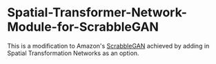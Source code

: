 # Spatial-Transformer-Network-Module-for-ScrabbleGAN

This is a modification to Amazon's [ScrabbleGAN](https://arxiv.org/abs/2003.10557) achieved by adding in Spatial Transformation Networks as an option.
